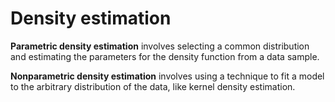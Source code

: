 # Density estimation
**Parametric density estimation** involves selecting a common distribution and estimating the parameters for the density function from a data sample.

**Nonparametric density estimation** involves using a technique to fit a model to the arbitrary distribution of the data, like kernel density estimation.
